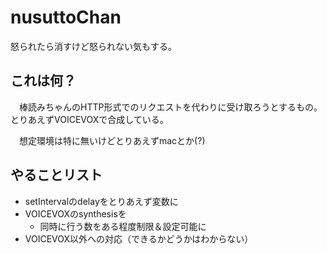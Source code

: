 # nusuttoChan
怒られたら消すけど怒られない気もする。
## これは何？
　棒読みちゃんのHTTP形式でのリクエストを代わりに受け取ろうとするもの。とりあえずVOICEVOXで合成している。 

　想定環境は特に無いけどとりあえずmacとか(?)
## やることリスト
* setIntervalのdelayをとりあえず変数に
* VOICEVOXのsynthesisを
	* 同時に行う数をある程度制限＆設定可能に
* VOICEVOX以外への対応（できるかどうかはわからない）